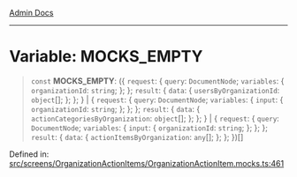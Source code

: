 [Admin Docs](/)

---

# Variable: MOCKS_EMPTY

> `const` **MOCKS_EMPTY**: (\{ `request`: \{ `query`: `DocumentNode`; `variables`: \{ `organizationId`: `string`; \}; \}; `result`: \{ `data`: \{ `usersByOrganizationId`: `object`[]; \}; \}; \} \| \{ `request`: \{ `query`: `DocumentNode`; `variables`: \{ `input`: \{ `organizationId`: `string`; \}; \}; \}; `result`: \{ `data`: \{ `actionCategoriesByOrganization`: `object`[]; \}; \}; \} \| \{ `request`: \{ `query`: `DocumentNode`; `variables`: \{ `input`: \{ `organizationId`: `string`; \}; \}; \}; `result`: \{ `data`: \{ `actionItemsByOrganization`: `any`[]; \}; \}; \})[]

Defined in: [src/screens/OrganizationActionItems/OrganizationActionItem.mocks.ts:461](https://github.com/PalisadoesFoundation/talawa-admin/blob/main/src/screens/OrganizationActionItems/OrganizationActionItem.mocks.ts#L461)
